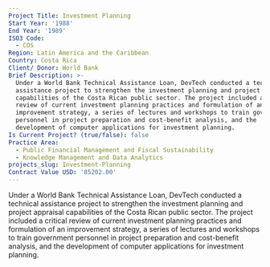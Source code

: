 ```yaml
---
Project Title: Investment Planning
Start Year: '1988'
End Year: '1989'
ISO3 Code:
  - COS
Region: Latin America and the Caribbean
Country: Costa Rica
Client/ Donor: World Bank
Brief Description: >-
  Under a World Bank Technical Assistance Loan, DevTech conducted a technical
  assistance project to strengthen the investment planning and project appraisal
  capabilities of the Costa Rican public sector. The project included a critical
  review of current investment planning practices and formulation of an
  improvement strategy, a series of lectures and workshops to train government
  personnel in project preparation and cost-benefit analysis, and the
  development of computer applications for investment planning.
Is Current Project? (true/false): false
Practice Area:
  - Public Financial Management and Fiscal Sustainability
  - Knowledge Management and Data Analytics
projects_slug: Investment-Planning
Contract Value USD: '85202.00'
---
```

Under a World Bank Technical Assistance Loan, DevTech conducted a technical assistance project to strengthen the investment planning and project appraisal capabilities of the Costa Rican public sector. The project included a critical review of current investment planning practices and formulation of an improvement strategy, a series of lectures and workshops to train government personnel in project preparation and cost-benefit analysis, and the development of computer applications for investment planning.